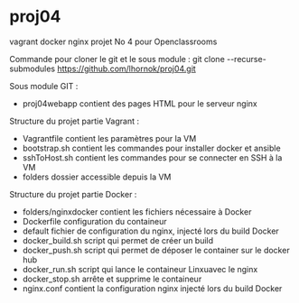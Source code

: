 # proj04
vagrant docker nginx projet No 4 pour Openclassrooms

Commande pour cloner le git et le sous module :
git clone --recurse-submodules https://github.com/lhornok/proj04.git

Sous module GIT :
- proj04webapp contient des pages HTML pour le serveur nginx

Structure du projet partie Vagrant :
- Vagrantfile contient les paramètres pour la VM
- bootstrap.sh contient les commandes pour installer docker et ansible
- sshToHost.sh contient les commandes pour se connecter en SSH à la VM
- folders dossier accessible depuis la VM

Structure du projet partie Docker :
- folders/nginxdocker contient les fichiers nécessaire à Docker
- Dockerfile configuration du containeur
- default fichier de configuration du nginx, injecté lors du build Docker
- docker_build.sh script qui permet de créer un build
- docker_push.sh script qui permet de déposer le container sur le docker hub
- docker_run.sh script qui lance le containeur Linxuavec le nginx
- docker_stop.sh arrête et supprime le containeur
- nginx.conf contient la configuration nginx injecté lors du build Docker
